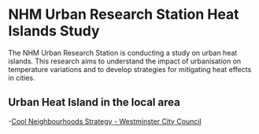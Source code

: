 # NHM Urban Research Station Heat Islands Study

The NHM Urban Research Station is conducting a study on urban heat islands. This research aims to understand the impact of urbanisation on temperature variations and to develop strategies for mitigating heat effects in cities.

## Urban Heat Island in the local area

-[Cool Neighbourhoods Strategy - Westminster City Council](https://www.westminster.gov.uk/cool-neighbourhoods-strategy)
